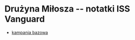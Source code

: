 Drużyna Miłosza -- notatki ISS Vanguard
================================================================================

* [kampania bazowa](kampania-bazowa.md)

